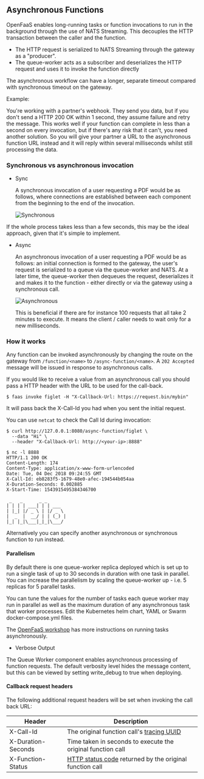 ## Asynchronous Functions

OpenFaaS enables long-running tasks or function invocations to run in the background through the use of NATS Streaming. This decouples the HTTP transaction between the caller and the function.

* The HTTP request is  serialized to NATS Streaming through the gateway as a "producer".
* The queue-worker acts as a subscriber and deserializes the HTTP request and uses it to invoke the function directly

The asynchronous workflow can have a longer, separate timeout compared with synchronous timeout on the gateway.

Example:

You're working with a partner's webhook. They send you data, but if you don't send a HTTP 200 OK within 1 second, they assume failure and retry the message. This works well if your function can complete in less than a second on every invocation, but if there's any risk that it can't, you need another solution. So you will give your partner a URL to the asynchronous function URL instead and it will reply within several milliseconds whilst still processing the data.

### Synchronous vs asynchronous invocation

* Sync

    A synchronous invocation of a user requesting a PDF would be as follows, where connections are established between each component from the beginning to the end of the invocation.

    ![Synchronous](/images/sync.png)

If the whole process takes less than a few seconds, this may be the ideal approach, given that it's simple to implement.

* Async

    An asynchronous invocation of a user requesting a PDF would be as follows: an initial connection is formed to the gateway, the user's request is serialized to a queue via the queue-worker and NATS. At a later time, the queue-worker then dequeues the request, deserializes it and makes it to the function - either directly or via the gateway using a synchronous call.

    ![Asynchronous](/images/async.png)

    This is beneficial if there are for instance 100 requests that all take 2 minutes to execute. It means the client / caller needs to wait only for a new milliseconds.

### How it works

Any function can be invoked asynchronously by changing the route on the gateway from `/function/<name>` to `/async-function/<name>`. A `202 Accepted` message will be issued in response to asynchronous calls.

If you would like to receive a value from an asynchronous call you should pass a HTTP header with the URL to be used for the call-back.

```
$ faas invoke figlet -H "X-Callback-Url: https://request.bin/mybin"
```

It will pass back the X-Call-Id you had when you sent the initial request.

You can use `netcat` to check the Call Id during invocation:

```
$ curl http://127.0.0.1:8080/async-function/figlet \
  --data "Hi" \
  --header "X-Callback-Url: http://<your-ip>:8888"
```

```
$ nc -l 8888
HTTP/1.1 200 OK
Content-Length: 174
Content-Type: application/x-www-form-urlencoded
Date: Tue, 04 Dec 2018 09:24:55 GMT
X-Call-Id: eb8283f5-1679-48e0-afec-194544b054aa
X-Duration-Seconds: 0.002885
X-Start-Time: 1543915495384346700

 _   _      _ _       
| | | | ___| | | ___  
| |_| |/ _ \ | |/ _ \ 
|  _  |  __/ | | (_) |
|_| |_|\___|_|_|\___/ 

```

Alternatively you can specify another asynchronous or synchronous function to run instead.

#### Parallelism

By default there is one queue-worker replica deployed which is set up to run a single task of up to 30 seconds in duration with one task in parallel. You can increase the parallelism by scaling the queue-worker up - i.e. 5 replicas for 5 parallel tasks.

You can tune the values for the number of tasks each queue worker may run in parallel as well as the maximum duration of any asynchronous task that worker processes. Edit the Kubernetes helm chart, YAML or Swarm docker-compose.yml files.

The [OpenFaaS workshop](https://github.com/openfaas/workshop) has more instructions on running tasks asynchronously.


* Verbose Output

The Queue Worker component enables asynchronous processing of function requests. The default verbosity level hides the message content, but this can be viewed by setting write_debug to true when deploying.

#### Callback request headers

The following additional request headers will be set when invoking the call back URL:

| Header             | Description |
|--------------------|-------------|
| X-Call-Id          | The original function call's [tracing UUID](https://github.com/openfaas/faas/blob/master/gateway/README.md#tracing) |
| X-Duration-Seconds | Time taken in seconds to execute the original function call |
| X-Function-Status  | [HTTP status code](https://en.wikipedia.org/wiki/List_of_HTTP_status_codes) returned by the original function call |
